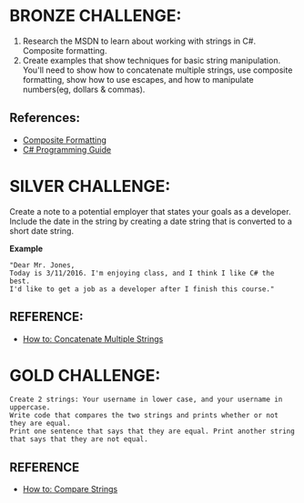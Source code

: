 ﻿# BRONZE CHALLENGE:
1. Research the MSDN to learn about working with strings in C#. Composite formatting.
2. Create examples that show techniques for basic string manipulation. You'll need to show how to concatenate multiple strings, use composite formatting, show how to use escapes, and how to manipulate numbers(eg, dollars & commas).
	
## References:
* [Composite Formatting](https://msdn.microsoft.com/en-us/library/txafckwd(v=vs.110).aspx)
* [C# Programming Guide](https://msdn.microsoft.com/en-us/library/ms173104.aspx)

# SILVER CHALLENGE:
Create a note to a potential employer that states your goals as a developer. Include the date in the string by creating a date string that is converted to a short date string. 

**Example**

    "Dear Mr. Jones,
    Today is 3/11/2016. I'm enjoying class, and I think I like C# the best. 
    I'd like to get a job as a developer after I finish this course."

## REFERENCE:
* [How to: Concatenate Multiple Strings](https://msdn.microsoft.com/en-us/library/ms228504.aspx)

# GOLD CHALLENGE:
	Create 2 strings: Your username in lower case, and your username in uppercase.
	Write code that compares the two strings and prints whether or not they are equal.
	Print one sentence that says that they are equal. Print another string that says that they are not equal. 

## REFERENCE
* [How to: Compare Strings](https://msdn.microsoft.com/en-us/library/cc165449.aspx)

